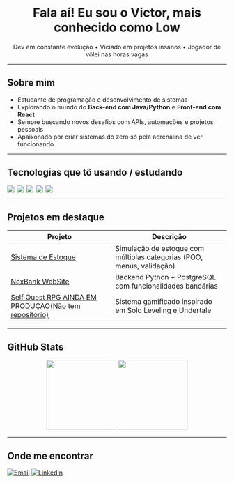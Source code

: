 <h1 align="center">Fala aí! Eu sou o Victor, mais conhecido como Low</h1>

<p align="center">
  Dev em constante evolução •  Viciado em projetos insanos •  Jogador de vôlei nas horas vagas
</p>

---

## Sobre mim

- Estudante de programação e desenvolvimento de sistemas
- Explorando o mundo do **Back-end com Java/Python** e **Front-end com React**
- Sempre buscando novos desafios com APIs, automações e projetos pessoais
- Apaixonado por criar sistemas do zero só pela adrenalina de ver funcionando

---

## Tecnologias que tô usando / estudando

<div style="display: flex; gap: 6px; flex-wrap: wrap">
  <img src="https://img.shields.io/badge/Python-3776AB?style=for-the-badge&logo=python&logoColor=white"/>
  <img src="https://img.shields.io/badge/Java-007396?style=for-the-badge&logo=java&logoColor=white"/>
  <img src="https://img.shields.io/badge/React-20232A?style=for-the-badge&logo=react&logoColor=61DAFB"/>
  <img src="https://img.shields.io/badge/PostgreSQL-4169E1?style=for-the-badge&logo=postgresql&logoColor=white"/>
  <img src="https://img.shields.io/badge/Git-F05032?style=for-the-badge&logo=git&logoColor=white"/>
</div>

---

## Projetos em destaque

| Projeto | Descrição |
|--------|-----------|
| [Sistema de Estoque](https://github.com/lowzudo/Armazenamento-de-Estoque) | Simulação de estoque com múltiplas categorias (POO, menus, validação) |
| [NexBank WebSite](https://github.com/lowzudo/Projeto-NexBank) | Backend Python + PostgreSQL com funcionalidades bancárias |
| [Self Quest RPG AINDA EM PRODUÇÃO(Não tem repositório)]() | Sistema gamificado inspirado em Solo Leveling e Undertale | Java Spring Boot + React.js

---

## GitHub Stats

<p align="center">
  <img src="https://github-readme-stats.vercel.app/api?username=lowzudo&show_icons=true&theme=tokyonight&hide=prs" height="160"/>
  <img src="https://github-readme-stats.vercel.app/api/top-langs/?username=lowzudo&layout=compact&theme=tokyonight" height="160"/>
</p>

---

## Onde me encontrar

[![Email](https://img.shields.io/badge/-vs9488874@gmail.com-red?style=flat-square&logo=gmail&logoColor=white)](mailto:vs9488874@gmail.com)
[![LinkedIn](https://img.shields.io/badge/-LinkedIn-blue?style=flat-square&logo=linkedin&logoColor=white)](https://linkedin.com/in/victorreu)
<!-- Adicione outras redes se quiser -->
